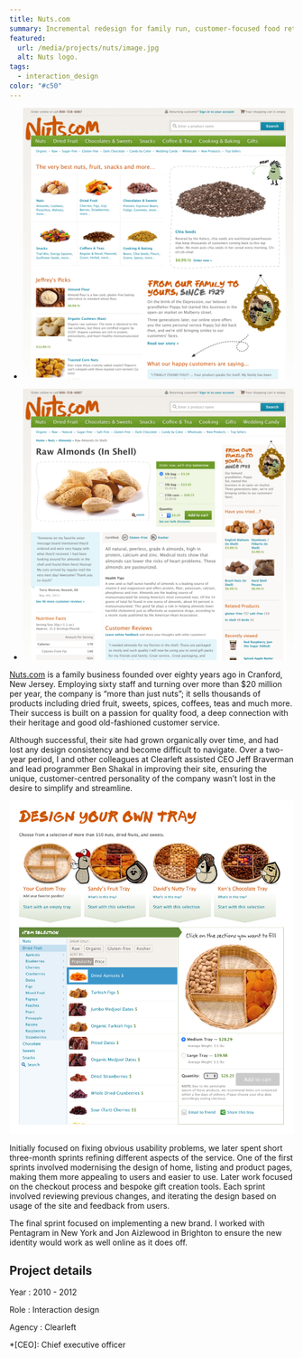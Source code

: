 ```yaml
---
title: Nuts.com
summary: Incremental redesign for family run, customer-focused food retailer.
featured:
  url: /media/projects/nuts/image.jpg
  alt: Nuts logo.
tags:
  - interaction_design
color: "#c50"
---
```


- ![Home page.](../media/projects/nuts/homepage.png#screenshot)

- ![Product page.](../media/projects/nuts/product.png#screenshot)

[Nuts.com][1] is a family business founded over eighty years ago in Cranford, New Jersey. Employing sixty staff and turning over more than $20 million per year, the company is “more than just nuts”; it sells thousands of products including dried fruit, sweets, spices, coffees, teas and much more. Their success is built on a passion for quality food, a deep connection with their heritage and good old-fashioned customer service.

Although successful, their site had grown organically over time, and had lost any design consistency and become difficult to navigate. Over a two-year period, I and other colleagues at Clearleft assisted CEO Jeff Braverman and lead programmer Ben Shakal in improving their site, ensuring the unique, customer-centred personality of the company wasn’t lost in the desire to simplify and streamline.

![Custom tray configuration.](../media/projects/nuts/customtray.png#screenshot "One sprint focused on designing and testing a new custom tray creation experience.")

Initially focused on fixing obvious usability problems, we later spent short three-month sprints refining different aspects of the service. One of the first sprints involved modernising the design of home, listing and product pages, making them more appealing to users and easier to use. Later work focused on the checkout process and bespoke gift creation tools. Each sprint involved reviewing previous changes, and iterating the design based on usage of the site and feedback from users.

The final sprint focused on implementing a new brand. I worked with Pentagram in New York and Jon Aizlewood in Brighton to ensure the new identity would work as well online as it does off.

## Project details

Year
: 2010 - 2012

Role
: Interaction design

Agency
: Clearleft

[1]: https://nuts.com

*[CEO]: Chief executive officer
